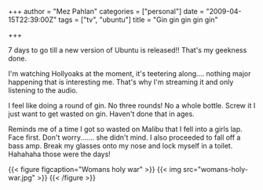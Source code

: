 +++
author = "Mez Pahlan"
categories = ["personal"]
date = "2009-04-15T22:39:00Z"
tags = ["tv", "ubuntu"]
title = "Gin gin gin gin gin"

+++

7 days to go till a new version of Ubuntu is released!! That's my geekness done.

<!--more-->

I'm watching Hollyoaks at the moment, it's teetering along.... nothing major happening that is interesting me. That's
why I'm streaming it and only listening to the audio.

I feel like doing a round of gin. No three rounds! No a whole bottle. Screw it I just want to get wasted on gin. Haven't
done that in ages.

Reminds me of a time I got so wasted on Malibu that I fell into a girls lap. Face first. Don't worry....... she didn't
mind. I also proceeded to fall off a bass amp. Break my glasses onto my nose and lock myself in a toilet. Hahahaha those
were the days!

{{< figure figcaption="Womans holy war" >}}
    {{< img src="womans-holy-war.jpg" >}}
{{< /figure >}}
